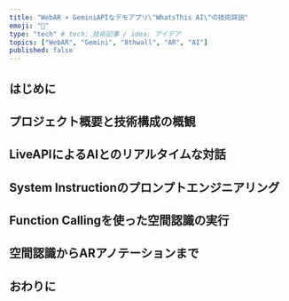 ```yaml
---
title: "WebAR × GeminiAPIなデモアプリ\"WhatsThis AI\"の技術詳説"
emoji: "🍉"
type: "tech" # tech: 技術記事 / idea: アイデア
topics: ["WebAR", "Gemini", "8thwall", "AR", "AI"]
published: false
---
```


## はじめに

## プロジェクト概要と技術構成の概観

## LiveAPIによるAIとのリアルタイムな対話

## System Instructionのプロンプトエンジニアリング

## Function Callingを使った空間認識の実行

## 空間認識からARアノテーションまで

## おわりに

